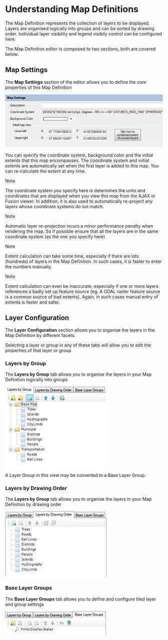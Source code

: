 # Understanding Map Definitions

The Map Definition represents the collection of layers to be displayed. Layers are organised logically into 
groups and can be sorted by drawing order. Individual layer visibility and legend visibily control can be 
configured here.

The Map Definition editor is composed to two sections, both are covered below.

## Map Settings

The **Map Settings** section of the editor allows you to define the core properties of this Map Definition

![](../images/mdf_settings.png)

You can specify the coordinate system, background color and the initial extents that this map encompasses. The
coordinate system and initial extents are automatically set when the first layer is added to this map. You can
re-calculate the extent at any time.

> [!NOTE]
> The coordinate system you specify here is determines the units and coordinates that are displayed when you 
> view this map from the AJAX or Fusion viewer. In addition, it is also used to automatically re-project 
> any layers whose coordinate systems do not match. 
    
> [!NOTE]
> Automatic layer re-projection incurs a minor performance penalty when rendering the map. So if possible
> ensure that all the layers are in the same coordinate system (as the one you specify here)
    
> [!NOTE]
> Extent calculation can take some time, especially if there are lots (hundreds) of layers in the Map Definition.
> In such cases, it is faster to enter the numbers manually.
    
> [!NOTE]
> Extent calculation can even be inaccurate, especially if one or more layers references a badly set up feature
> source (eg. A GDAL raster feature source is a common source of bad extents). Again, in such cases manual
> entry of extents is faster and safer.

## Layer Configuration

The **Layer Configuration** section allows you to organise the layers in the Map Definition by different facets.

Selecting a layer or group in any of these tabs will allow you to edit the properties of that layer or group

### Layers by Group

The **Layers by Group** tab allows you to organise the layers in your Map Definition logically into groups

![](../images/mdf_layers_grouping.png)

A Layer Group in this view may be converted to a Base Layer Group.

### Layers by Drawing Order

The **Layers by Group** tab allows you to organise the layers in your Map Definition by drawing order

![](../images/mdf_layers_draworder.png)

### Base Layer Groups

The **Base Layer Groups** tab allows you to define and configure tiled layer and group settings

![](../images/mdf_layers_base.png)